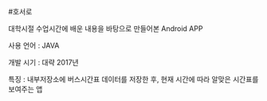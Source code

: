 #호서로

대학시절 수업시간에 배운 내용을 바탕으로 만들어본 Android APP

사용 언어 : JAVA

개발 시기 : 대략 2017년

특징 : 내부저장소에 버스시간표 데이터를 저장한 후, 현재 시간에 따라 알맞은 시간표를 보여주는 앱
